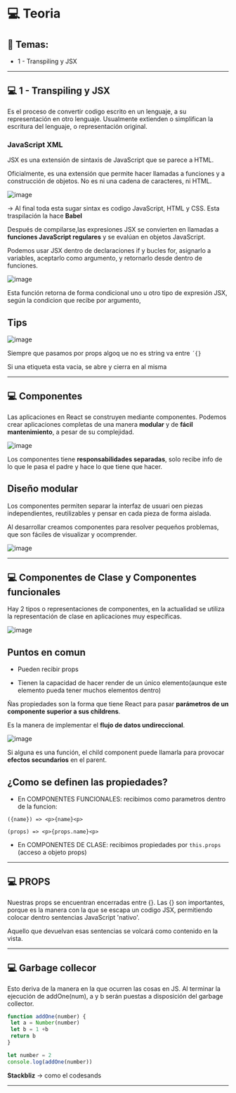 # :computer: Teoria

## :book: Temas:

 - 1 - Transpiling y JSX
 
---

## :computer: 1 - Transpiling y JSX

Es el proceso de convertir codigo escrito en un lenguaje, a su representación en otro lenguaje. Usualmente extienden o simplifican la escritura del lenguaje, o representación original.

### JavaScript XML

JSX es una extensión de sintaxis de JavaScript que se parece a HTML.

Oficialmente, es una extensión que permite hacer llamadas a funciones y a construcción de objetos. No es ni una cadena de caracteres, ni HTML.

![image](https://github.com/eugenia1984/react-varios-cursos/assets/72580574/fe29c2a9-9989-499d-a3d0-ce4e031a0ee8)

-> Al final toda esta sugar sintax es codigo JavaScript, HTML y CSS. Esta traspilación la hace **Babel**

Después de compilarse,las expresiones JSX se convierten en llamadas a **funciones JavaScript regulares** y se evalúan en objetos JavaScript.

Podemos usar JSX dentro de declaraciones if y bucles for, asignarlo a variables, aceptarlo como argumento, y retornarlo desde dentro de funciones.


![image](https://github.com/eugenia1984/react-varios-cursos/assets/72580574/98b2faa2-976e-4d10-a360-81b88e33bcd7)


Esta función retorna de forma condicional uno u otro tipo de expresión JSX, según la condicion que recibe por argumento,


## Tips

![image](https://github.com/eugenia1984/react-varios-cursos/assets/72580574/f781a293-411a-43c7-92a8-cf090b8b40fa)


Siempre que pasamos por props algoq ue no es string va entre `´{}`

Si una etiqueta esta vacia, se abre y cierra en al misma

---

## :computer: Componentes

Las aplicaciones en React se construyen mediante componentes. Podemos crear aplicaciones completas de una manera **modular** y de **fácil mantenimiento**, a pesar de su complejidad.

![image](https://github.com/eugenia1984/react-varios-cursos/assets/72580574/068fbc50-8a08-4abb-bec9-15db6ba3e6ba)


Los componentes tiene **responsabilidades separadas**, solo recibe info de lo que le pasa el padre y hace lo que tiene que hacer.


## Diseño modular

Los componentes permiten separar la interfaz de usuari oen piezas independientes, reutilizables y pensar en cada pieza de forma aislada.

Al desarrollar creamos componentes para resolver pequeños problemas, que son fáciles de visualizar y ocomprender.

![image](https://github.com/eugenia1984/react-varios-cursos/assets/72580574/f358c897-3707-4409-9bcb-558a4efe11b7)


---

## :computer: Componentes de Clase y Componentes funcionales

Hay 2 tipos o representaciones de componentes, en la actualidad se utiliza la representación de clase en aplicaciones muy específicas.


![image](https://github.com/eugenia1984/react-varios-cursos/assets/72580574/3056e551-9ecf-4809-bb0b-08322dd68062)


## Puntos en comun


- Pueden recibir props

- Tienen la capacidad de hacer render de un único elemento(aunque este elemento pueda tener muchos elementos dentro)

Ñas propiedades son la forma que tiene React para pasar **parámetros de un componente superior a sus childrens**.

Es la manera de implementar el **flujo de datos undireccional**.

![image](https://github.com/eugenia1984/react-varios-cursos/assets/72580574/3b51282b-5907-4153-9874-1d6dd6c10703)

Si alguna es una función, el child component puede llamarla para provocar **efectos secundarios** en el parent.

## ¿Como se definen las propiedades?

- En COMPONENTES FUNCIONALES: recibimos como parametros dentro de la funcion:

```JSX
({name}) => <p>{name}<p>
```


```JSX
(props) => <p>{props.name}<p>
```

- En COMPONENTES DE CLASE: recibimos propiedades por `this.props` (acceso a objeto props)

---

## :computer: PROPS

Nuestras props se encuentran encerradas entre {}. Las {} son importantes, porque es la manera con la que se escapa un codigo JSX, permitiendo colocar dentro sentencias JavaScript 'nativo'.

Aquello que devuelvan esas sentencias se volcará como contenido en la vista.

---

## :computer: Garbage collecor

Esto deriva de la manera en la que ocurren las cosas en JS. Al terminar la ejecución de addOne(num), a y b serán puestas a disposición del garbage collector.

```JavaScript
function addOne(number) {
 let a = Number(number)
 let b = 1 +b
 return b
}

let number = 2
console.log(addOne(number))
```

**Stackbliz** -> como el codesands

---

